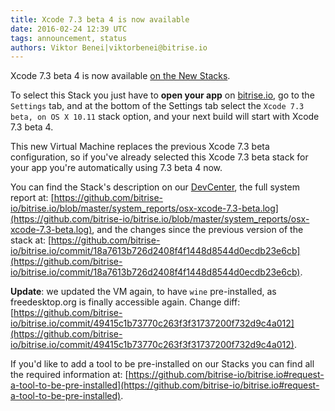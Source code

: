 ```yaml
---
title: Xcode 7.3 beta 4 is now available
date: 2016-02-24 12:39 UTC
tags: announcement, status
authors: Viktor Benei|viktorbenei@bitrise.io
---
```


Xcode 7.3 beta 4 is now available [on the New Stacks](http://blog.bitrise.io/2016/01/20/here-comes-the-new-stack.html).

To select this Stack you just have to **open your app** on [bitrise.io](https://www.bitrise.io),
go to the `Settings` tab, and at the bottom of the Settings tab select the `Xcode 7.3 beta, on OS X 10.11`
stack option, and your next build will start with Xcode 7.3 beta 4.

This new Virtual Machine replaces the previous Xcode 7.3 beta configuration,
so if you've already selected this Xcode 7.3 beta stack for your app
you're automatically using 7.3 beta 4 now.

You can find the Stack's description on our [DevCenter](http://devcenter.bitrise.io/infrastructure/available-stacks/#section-xcode-7-3-beta-on-os-x-10-11), the full system report at: [https://github.com/bitrise-io/bitrise.io/blob/master/system_reports/osx-xcode-7.3-beta.log](https://github.com/bitrise-io/bitrise.io/blob/master/system_reports/osx-xcode-7.3-beta.log),
and the changes since the previous version of the stack at: [https://github.com/bitrise-io/bitrise.io/commit/18a7613b726d2408f4f1448d8544d0ecdb23e6cb](https://github.com/bitrise-io/bitrise.io/commit/18a7613b726d2408f4f1448d8544d0ecdb23e6cb).

**Update**: we updated the VM again, to have `wine` pre-installed,
as freedesktop.org is finally accessible again. Change diff: [https://github.com/bitrise-io/bitrise.io/commit/49415c1b73770c263f3f31737200f732d9c4a012](https://github.com/bitrise-io/bitrise.io/commit/49415c1b73770c263f3f31737200f732d9c4a012).

If you'd like to add a tool to be pre-installed on our Stacks
you can find all the required information at: [https://github.com/bitrise-io/bitrise.io#request-a-tool-to-be-pre-installed](https://github.com/bitrise-io/bitrise.io#request-a-tool-to-be-pre-installed).
